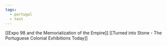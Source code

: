 ```yaml
---
tags:
  - portugal
  - text
---
```

[[Expo 98 and the Memorialization of the Empire]]
[[Turned into Stone - The Portuguese Colonial Exhibitions Today]]